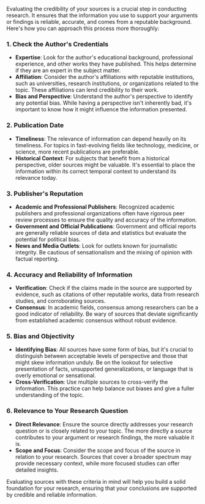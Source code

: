 Evaluating the credibility of your sources is a crucial step in conducting research. It ensures that the information you use to support your arguments or findings is reliable, accurate, and comes from a reputable background. Here's how you can approach this process more thoroughly:

### 1. Check the Author's Credentials
- **Expertise**: Look for the author's educational background, professional experience, and other works they have published. This helps determine if they are an expert in the subject matter.
- **Affiliation**: Consider the author's affiliations with reputable institutions, such as universities, research institutions, or organizations related to the topic. These affiliations can lend credibility to their work.
- **Bias and Perspective**: Understand the author's perspective to identify any potential bias. While having a perspective isn't inherently bad, it's important to know how it might influence the information presented.

### 2. Publication Date
- **Timeliness**: The relevance of information can depend heavily on its timeliness. For topics in fast-evolving fields like technology, medicine, or science, more recent publications are preferable.
- **Historical Context**: For subjects that benefit from a historical perspective, older sources might be valuable. It's essential to place the information within its correct temporal context to understand its relevance today.

### 3. Publisher's Reputation
- **Academic and Professional Publishers**: Recognized academic publishers and professional organizations often have rigorous peer review processes to ensure the quality and accuracy of the information.
- **Government and Official Publications**: Government and official reports are generally reliable sources of data and statistics but evaluate the potential for political bias.
- **News and Media Outlets**: Look for outlets known for journalistic integrity. Be cautious of sensationalism and the mixing of opinion with factual reporting.

### 4. Accuracy and Reliability of Information
- **Verification**: Check if the claims made in the source are supported by evidence, such as citations of other reputable works, data from research studies, and corroborating sources.
- **Consensus**: In academic fields, consensus among researchers can be a good indicator of reliability. Be wary of sources that deviate significantly from established academic consensus without robust evidence.

### 5. Bias and Objectivity
- **Identifying Bias**: All sources have some form of bias, but it's crucial to distinguish between acceptable levels of perspective and those that might skew information unduly. Be on the lookout for selective presentation of facts, unsupported generalizations, or language that is overly emotional or sensational.
- **Cross-Verification**: Use multiple sources to cross-verify the information. This practice can help balance out biases and give a fuller understanding of the topic.

### 6. Relevance to Your Research Question
- **Direct Relevance**: Ensure the source directly addresses your research question or is closely related to your topic. The more directly a source contributes to your argument or research findings, the more valuable it is.
- **Scope and Focus**: Consider the scope and focus of the source in relation to your research. Sources that cover a broader spectrum may provide necessary context, while more focused studies can offer detailed insights.

Evaluating sources with these criteria in mind will help you build a solid foundation for your research, ensuring that your conclusions are supported by credible and reliable information.